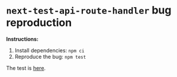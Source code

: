 # `next-test-api-route-handler` bug reproduction

**Instructions:**

1. Install dependencies: `npm ci`
2. Reproduce the bug: `npm test`

The test is [here](./__tests__/bug.test.js).
